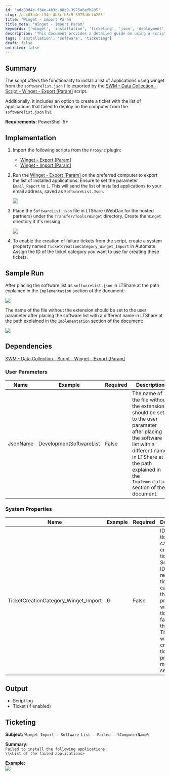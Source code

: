 ```yaml
---
id: 'adc83d4e-f34e-4b3c-b8c9-3975a6efb285'
slug: /adc83d4e-f34e-4b3c-b8c9-3975a6efb285
title: 'Winget - Import Param'
title_meta: 'Winget - Import Param'
keywords: ['winget', 'installation', 'ticketing', 'json', 'deployment', 'software']
description: 'This document provides a detailed guide on using a script to install applications via winget from a JSON file. It also includes instructions for creating tickets for failed installations, ensuring a streamlined software deployment process.'
tags: ['installation', 'software', 'ticketing']
draft: false
unlisted: false
---
```


## Summary

The script offers the functionality to install a list of applications using winget from the `softwarelist.json` file exported by the [SWM - Data Collection - Script - Winget - Export [Param]](/docs/f9b8a027-e797-49c6-848d-7cb667a16ce0) script.

Additionally, it includes an option to create a ticket with the list of applications that failed to deploy on the computer from the `softwarelist.json` list.

**Requirements:** PowerShell 5+

## Implementation

1. Import the following scripts from the `ProSync` plugin:  
   - [Winget - Export [Param]](/docs/f9b8a027-e797-49c6-848d-7cb667a16ce0)  
   - [Winget - Import [Param]](/docs/adc83d4e-f34e-4b3c-b8c9-3975a6efb285)  

2. Run the [Winget - Export [Param]](/docs/f9b8a027-e797-49c6-848d-7cb667a16ce0) on the preferred computer to export the list of installed applications. Ensure to set the parameter `Email_Report` to `1`. This will send the list of installed applications to your email address, saved as `SoftwareList.Json`.

   ![](../../../static/img/Winget---Import-Param/image_1.png)

3. Place the `SoftwareList.json` file in LTShare (WebDav for the hosted partners) under the `Transfer/Tools/Winget` directory. Create the `Winget` directory if it's missing.

   ![](../../../static/img/Winget---Import-Param/image_2.png)

4. To enable the creation of failure tickets from the script, create a system property named `TicketCreationCategory_Winget_Import` in Automate. Assign the ID of the ticket category you want to use for creating these tickets.

## Sample Run

After placing the software list as `softwarelist.json` in LTShare at the path explained in the `Implementation` section of the document:

![](../../../static/img/Winget---Import-Param/image_3.png)

The name of the file without the extension should be set to the user parameter after placing the software list with a different name in LTShare at the path explained in the `Implementation` section of the document:

![](../../../static/img/Winget---Import-Param/image_4.png)

## Dependencies

[SWM - Data Collection - Script - Winget - Export [Param]](/docs/f9b8a027-e797-49c6-848d-7cb667a16ce0)

### User Parameters

| Name         | Example                 | Required | Description                                                                                                                                                                                                                      |
|--------------|-------------------------|----------|----------------------------------------------------------------------------------------------------------------------------------------------------------------------------------------------------------------------------------|
| JsonName     | DevelopmentSoftwareList  | False    | The name of the file without the extension should be set to the user parameter after placing the software list with a different name in LTShare at the path explained in the `Implementation` section of the document.          |

### System Properties

| Name                                   | Example | Required | Description                                                                                                                                                                                                                      |
|----------------------------------------|---------|----------|----------------------------------------------------------------------------------------------------------------------------------------------------------------------------------------------------------------------------------|
| TicketCreationCategory_Winget_Import   | 6       | False    | ID of the ticket category to create a ticket. Setting the ID of the relevant ticket category in this system property will enable ticketing on failure for the script. The script will not create a ticket if this property is missing or set to 0. |

## Output

- Script log
- Ticket (if enabled)

## Ticketing

**Subject:** `Winget Import - Software List - Failed - %ComputerName%`

**Summary:**  
`Failed to install the following applications:`  
`\\<List of the failed applications>`

**Example:**  
![](../../../static/img/Winget---Import-Param/image_5.png)


